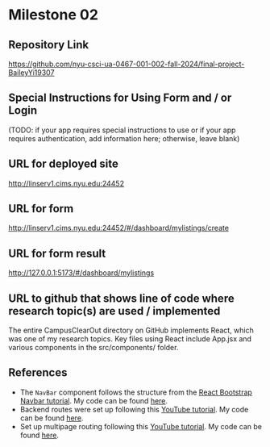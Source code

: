 Milestone 02
===

Repository Link
---
https://github.com/nyu-csci-ua-0467-001-002-fall-2024/final-project-BaileyYi19307

Special Instructions for Using Form and / or Login
---
(TODO: if your app requires special instructions to use or if your app requires authentication, add information here; otherwise, leave blank)

URL for deployed site 
---
http://linserv1.cims.nyu.edu:24452

URL for form 
---
http://linserv1.cims.nyu.edu:24452/#/dashboard/mylistings/create

URL for form result
---
http://127.0.0.1:5173/#/dashboard/mylistings

URL to github that shows line of code where research topic(s) are used / implemented
--- 
The entire CampusClearOut directory on GitHub implements React, which was one of my research topics. Key files using React include App.jsx and various components in the src/components/ folder.

References 
---
- The `NavBar` component follows the structure from the [React Bootstrap Navbar tutorial](https://react-bootstrap.netlify.app/docs/components/navbar/#home). My code can be found [here](https://github.com/nyu-csci-ua-0467-001-002-fall-2024/final-project-BaileyYi19307/blob/master/CampusClearOut/src/components/NavBar.jsx#L5-L33).
- Backend routes were set up following this [YouTube tutorial](https://www.youtube.com/watch?v=51JCCLjImnA). My code can be found [here](https://github.com/nyu-csci-ua-0467-001-002-fall-2024/final-project-BaileyYi19307/blob/master/app.mjs#L18-L62).
- Set up multipage routing following this [YouTube tutorial](https://www.youtube.com/watch?v=qi32YwjoN2U). My code can be found [here](https://github.com/nyu-csci-ua-0467-001-002-fall-2024/final-project-BaileyYi19307/blob/master/CampusClearOut/src/App.jsx#L13-L44).


